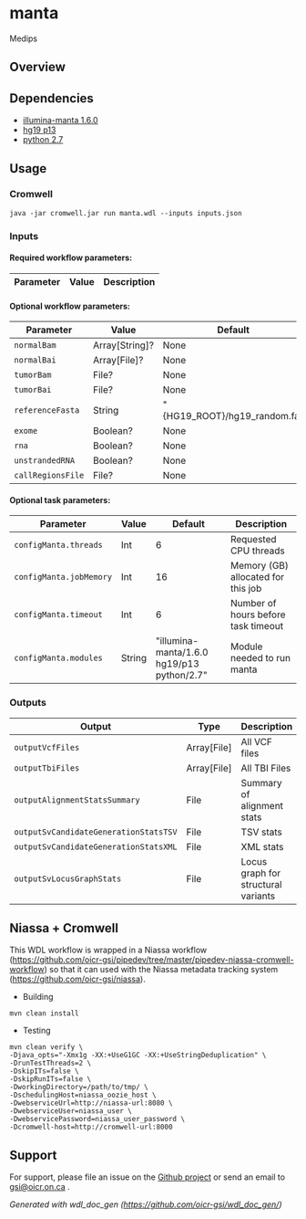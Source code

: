 # manta

Medips

## Overview

## Dependencies

* [illumina-manta 1.6.0](https://github.com/Illumina/manta/)
* [hg19 p13](https://genome.ucsc.edu/cgi-bin/hgGateway)
* [python 2.7](https://www.python.org/download/releases/2.7/)


## Usage

### Cromwell
```
java -jar cromwell.jar run manta.wdl --inputs inputs.json
```

### Inputs

#### Required workflow parameters:
Parameter|Value|Description
---|---|---


#### Optional workflow parameters:
Parameter|Value|Default|Description
---|---|---|---
`normalBam`|Array[String]?|None|
`normalBai`|Array[File]?|None|
`tumorBam`|File?|None|
`tumorBai`|File?|None|
`referenceFasta`|String|"{HG19_ROOT}/hg19_random.fa"|
`exome`|Boolean?|None|
`rna`|Boolean?|None|
`unstrandedRNA`|Boolean?|None|
`callRegionsFile`|File?|None|


#### Optional task parameters:
Parameter|Value|Default|Description
---|---|---|---
`configManta.threads`|Int|6|Requested CPU threads
`configManta.jobMemory`|Int|16|Memory (GB) allocated for this job
`configManta.timeout`|Int|6|Number of hours before task timeout
`configManta.modules`|String|"illumina-manta/1.6.0 hg19/p13 python/2.7"|Module needed to run manta


### Outputs

Output | Type | Description
---|---|---
`outputVcfFiles`|Array[File]|All VCF files
`outputTbiFiles`|Array[File]|All TBI Files
`outputAlignmentStatsSummary`|File|Summary of alignment stats
`outputSvCandidateGenerationStatsTSV`|File|TSV stats
`outputSvCandidateGenerationStatsXML`|File|XML stats
`outputSvLocusGraphStats`|File|Locus graph for structural variants


## Niassa + Cromwell

This WDL workflow is wrapped in a Niassa workflow (https://github.com/oicr-gsi/pipedev/tree/master/pipedev-niassa-cromwell-workflow) so that it can used with the Niassa metadata tracking system (https://github.com/oicr-gsi/niassa).

* Building
```
mvn clean install
```

* Testing
```
mvn clean verify \
-Djava_opts="-Xmx1g -XX:+UseG1GC -XX:+UseStringDeduplication" \
-DrunTestThreads=2 \
-DskipITs=false \
-DskipRunITs=false \
-DworkingDirectory=/path/to/tmp/ \
-DschedulingHost=niassa_oozie_host \
-DwebserviceUrl=http://niassa-url:8080 \
-DwebserviceUser=niassa_user \
-DwebservicePassword=niassa_user_password \
-Dcromwell-host=http://cromwell-url:8000
```

## Support

For support, please file an issue on the [Github project](https://github.com/oicr-gsi) or send an email to gsi@oicr.on.ca .

_Generated with wdl_doc_gen (https://github.com/oicr-gsi/wdl_doc_gen/)_

